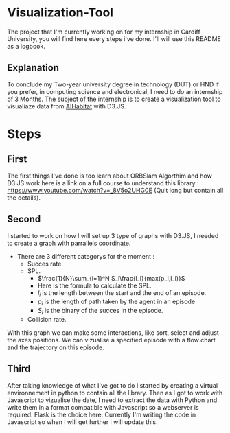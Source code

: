 # Visualization-Tool
The project that I'm currently working on for my internship in Cardiff University, you will find here every steps i've done.
I'll will use this README as a logbook.
## Explanation 
To conclude my Two-year university degree in technology (DUT) or HND if you prefer, in computing science and electronical, I need to do an internship of 3 Months.
The subject of the internship is to create a visualization tool to visualiaze data from [AIHabitat](https://aihabitat.org/) with D3.JS.
# Steps
## First
The first things I've done is too learn about ORBSlam Algorthim and how D3.JS work here is a link on a full course to understand this library : https://www.youtube.com/watch?v=_8V5o2UHG0E (Quit long but contain all the details).
## Second
I started to work on how I will set up 3 type of graphs with D3.JS, I needed to create a graph with parrallels coordinate.
* There are 3 different categorys for the moment :
	* Succes rate.
	* SPL.
		* $\frac{1}{N}\sum_{i=1}^N S_i\frac{l_i}{max(p_i,l_i)}$
		* Here is the formula to calculate the SPL.  
		* $l_i$ is the length between the start and the end of an episode.
		* $p_i$ is the length of path taken by the agent in an episode
		* $S_i$ is the binary of the succes in the episode.
	* Collision rate.
	
With this graph we can make some interactions, like sort, select and adjust the axes positions.
We can vizualise a specified episode with a flow chart and the trajectory on this episode.
## Third
After taking knowledge of what I've got to do I started by creating a virtual environnement in python to contain all the library.
Then as I got to work with Javascript to vizualise the date, I need to extract the data with Python and write them in a format compatible with Javascript so a webserver is required.
Flask is the choice here.
Currently I'm writing the code in Javascript so when I will get further i will update this.
